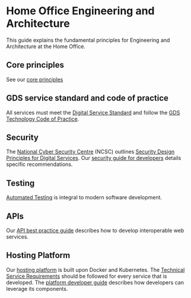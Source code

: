 # Home Office Engineering and Architecture 

This guide explains the fundamental principles for Engineering and Architecture at the Home Office.

## Core principles
See our [core principles](/principles.md)

## GDS service standard and code of practice
All services must meet the [Digital Service Standard](https://www.gov.uk/service-manual/service-standard) and follow the [GDS Technology Code of Practice](https://www.gov.uk/government/publications/technology-code-of-practice/technology-code-of-practice).

## Security
The [National Cyber Security Centre](https://www.ncsc.gov.uk/) (NCSC) outlines [Security Design Principles for Digital Services](https://www.ncsc.gov.uk/guidance/security-design-principles-digital-services-main). Our [security guide for developers](https://github.com/UKHomeOffice/security-guide-for-developers/wiki) details specific recommendations.

## Testing
[Automated Testing](https://github.com/UKHomeOffice/testing-guide-for-developers) is integral to modern software development.

## APIs
Our [API best practice guide](https://github.com/UKHomeOffice/api-guide-for-developers) describes how to develop interoperable web services.

## Hosting Platform
Our [hosting platform](https://github.com/UKHomeOffice/hosting-platform) is built upon Docker and Kubernetes.
The [Technical Service Requirements](https://github.com/UKHomeOffice/technical-service-requirements) should be followed for every service that is developed.
The [platform developer guide](https://github.com/UKHomeOffice/hosting-platform/blob/master/developer-docs/README.md) describes how developers can leverage its components.
